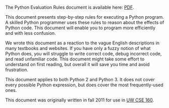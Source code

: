 The Python Evaluation Rules document is available here: [PDF](https://rawgit.com/mernst/python-evaluation-rules/master/python-evaluation-rules.pdf).

<!-- This following text is verbatim from the introduction to the document. -->

This document presents step-by-step rules for executing a Python program. A
skilled Python programmer uses these rules to reason about the effects of
Python code. This document will enable you to program more efficiently and
with less confusion.

We wrote this document as a reaction to
the vague English descriptions in many textbooks and websites.
If you have only a fuzzy notion of what Python does, you will struggle to write
correct code, debug incorrect code, and read unfamiliar code.
This document might take some effort to understand on first reading, but
overall it will save you time and avoid frustration.

This document applies to both Python 2 and Python 3.
It does not cover every possible Python expression, but does cover the
most frequently-used ones.

This document was originally written in fall 2011 for use in 
[UW CSE 160](http://tinyurl.com/dataprogramming).
